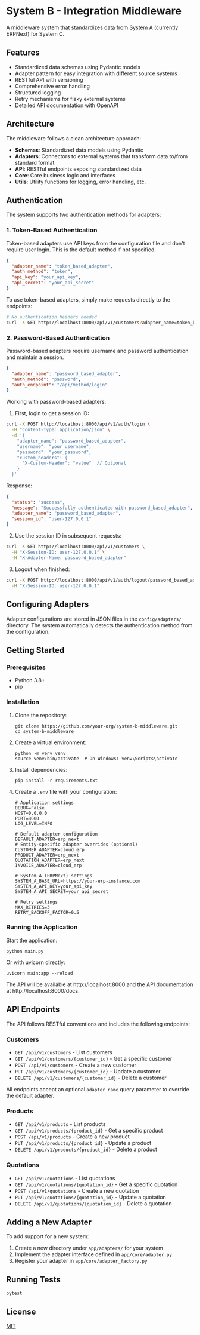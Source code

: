 # System B - Integration Middleware

A middleware system that standardizes data from System A (currently ERPNext) for System C.

## Features

- Standardized data schemas using Pydantic models
- Adapter pattern for easy integration with different source systems
- RESTful API with versioning
- Comprehensive error handling
- Structured logging
- Retry mechanisms for flaky external systems
- Detailed API documentation with OpenAPI

## Architecture

The middleware follows a clean architecture approach:

- **Schemas**: Standardized data models using Pydantic
- **Adapters**: Connectors to external systems that transform data to/from standard format
- **API**: RESTful endpoints exposing standardized data
- **Core**: Core business logic and interfaces
- **Utils**: Utility functions for logging, error handling, etc.

## Authentication

The system supports two authentication methods for adapters:

### 1. Token-Based Authentication

Token-based adapters use API keys from the configuration file and don't require user login. This is the default method if not specified.

```json
{
  "adapter_name": "token_based_adapter",
  "auth_method": "token",
  "api_key": "your_api_key",
  "api_secret": "your_api_secret"
}
```

To use token-based adapters, simply make requests directly to the endpoints:

```bash
# No authentication headers needed
curl -X GET http://localhost:8000/api/v1/customers?adapter_name=token_based_adapter
```

### 2. Password-Based Authentication

Password-based adapters require username and password authentication and maintain a session.

```json
{
  "adapter_name": "password_based_adapter",
  "auth_method": "password", 
  "auth_endpoint": "/api/method/login"
}
```

Working with password-based adapters:

1. First, login to get a session ID:

```bash
curl -X POST http://localhost:8000/api/v1/auth/login \
  -H "Content-Type: application/json" \
  -d '{
    "adapter_name": "password_based_adapter",
    "username": "your_username",
    "password": "your_password",
    "custom_headers": {
      "X-Custom-Header": "value"  // Optional
    }
  }'
```

Response:
```json
{
  "status": "success",
  "message": "Successfully authenticated with password_based_adapter",
  "adapter_name": "password_based_adapter",
  "session_id": "user-127.0.0.1"
}
```

2. Use the session ID in subsequent requests:

```bash
curl -X GET http://localhost:8000/api/v1/customers \
  -H "X-Session-ID: user-127.0.0.1" \
  -H "X-Adapter-Name: password_based_adapter"
```

3. Logout when finished:

```bash
curl -X POST http://localhost:8000/api/v1/auth/logout/password_based_adapter \
  -H "X-Session-ID: user-127.0.0.1"
```

## Configuring Adapters

Adapter configurations are stored in JSON files in the `config/adapters/` directory. The system automatically detects the authentication method from the configuration.

## Getting Started

### Prerequisites

- Python 3.8+
- pip

### Installation

1. Clone the repository:
   ```
   git clone https://github.com/your-org/system-b-middleware.git
   cd system-b-middleware
   ```

2. Create a virtual environment:
   ```
   python -m venv venv
   source venv/bin/activate  # On Windows: venv\Scripts\activate
   ```

3. Install dependencies:
   ```
   pip install -r requirements.txt
   ```

4. Create a `.env` file with your configuration:
   ```
   # Application settings
   DEBUG=False
   HOST=0.0.0.0
   PORT=8000
   LOG_LEVEL=INFO
   
   # Default adapter configuration
   DEFAULT_ADAPTER=erp_next
   # Entity-specific adapter overrides (optional)
   CUSTOMER_ADAPTER=cloud_erp
   PRODUCT_ADAPTER=erp_next
   QUOTATION_ADAPTER=erp_next
   INVOICE_ADAPTER=cloud_erp
   
   # System A (ERPNext) settings
   SYSTEM_A_BASE_URL=https://your-erp-instance.com
   SYSTEM_A_API_KEY=your_api_key
   SYSTEM_A_API_SECRET=your_api_secret
   
   # Retry settings
   MAX_RETRIES=3
   RETRY_BACKOFF_FACTOR=0.5
   ```

### Running the Application

Start the application:

```
python main.py
```

Or with uvicorn directly:

```
uvicorn main:app --reload
```

The API will be available at http://localhost:8000 and the API documentation at http://localhost:8000/docs.

## API Endpoints

The API follows RESTful conventions and includes the following endpoints:

### Customers

- `GET /api/v1/customers` - List customers
- `GET /api/v1/customers/{customer_id}` - Get a specific customer
- `POST /api/v1/customers` - Create a new customer
- `PUT /api/v1/customers/{customer_id}` - Update a customer
- `DELETE /api/v1/customers/{customer_id}` - Delete a customer

All endpoints accept an optional `adapter_name` query parameter to override the default adapter.

### Products

- `GET /api/v1/products` - List products
- `GET /api/v1/products/{product_id}` - Get a specific product
- `POST /api/v1/products` - Create a new product
- `PUT /api/v1/products/{product_id}` - Update a product
- `DELETE /api/v1/products/{product_id}` - Delete a product

### Quotations

- `GET /api/v1/quotations` - List quotations
- `GET /api/v1/quotations/{quotation_id}` - Get a specific quotation
- `POST /api/v1/quotations` - Create a new quotation
- `PUT /api/v1/quotations/{quotation_id}` - Update a quotation
- `DELETE /api/v1/quotations/{quotation_id}` - Delete a quotation

## Adding a New Adapter

To add support for a new system:

1. Create a new directory under `app/adapters/` for your system
2. Implement the adapter interface defined in `app/core/adapter.py`
3. Register your adapter in `app/core/adapter_factory.py`

## Running Tests

```
pytest
```

## License

[MIT](LICENSE) 